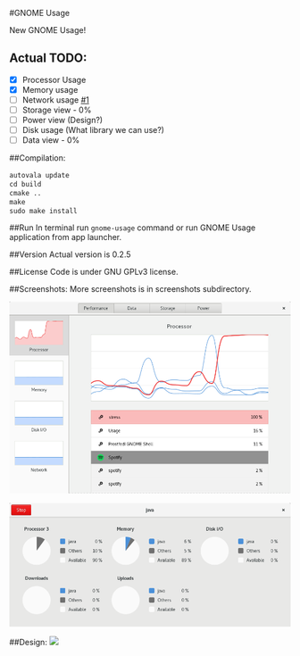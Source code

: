 #GNOME Usage

New GNOME Usage!

## Actual TODO:
- [x] Processor Usage
- [x] Memory usage
- [ ] Network usage [#1](http://github.com/petr-stety-stetka/gnome-usage/issues/1)
- [ ] Storage view - 0%
- [ ] Power view (Design?)
- [ ] Disk usage (What library we can use?)
- [ ] Data view - 0%

##Compilation:
```
autovala update
cd build
cmake ..
make
sudo make install
```
##Run
In terminal run ```gnome-usage``` command or run GNOME Usage application from app launcher.

##Version
Actual version is 0.2.5

##License
Code is under GNU GPLv3 license.

##Screenshots:
More screenshots is in screenshots subdirectory.

![Screenshot](screenshots/screenshot9.png?raw=true )

![Screenshot](screenshots/screenshot4.png?raw=true )

##Design:
<img src="https://raw.githubusercontent.com/gnome-design-team/gnome-mockups/master/usage/usage-wires.png">
